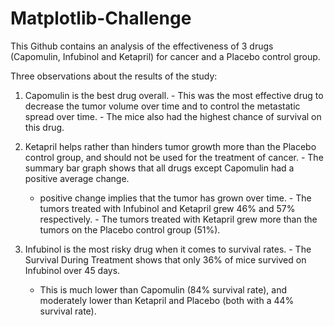 # Matplotlib-Challenge

This Github contains an analysis of the effectiveness of 3 drugs (Capomulin, Infubinol and Ketapril) for cancer and a Placebo control group.

Three observations about the results of the study:

  1. Capomulin is the best drug overall.
    - This was the most effective drug to decrease the tumor volume over time and to control the metastatic spread over time. 
    - The mice also had the highest chance of survival on this drug.
  
  2. Ketapril helps rather than hinders tumor growth more than the Placebo control group, and should not be used for the treatment of cancer. 
    - The summary bar graph shows that all drugs except Capomulin had a positive average change.
      - positive change implies that the tumor has grown over time.
    - The tumors treated with Infubinol and Ketapril grew 46% and 57% respectively.
    - The tumors treated with Ketapril grew more than the tumors on the Placebo control group (51%).
    
  3. Infubinol is the most risky drug when it comes to survival rates.
    - The Survival During Treatment shows that only 36% of mice survived on Infubinol over 45 days. 
      - This is much lower than Capomulin (84% survival rate), and moderately lower than Ketapril and Placebo (both with a 44% survival rate).
  
